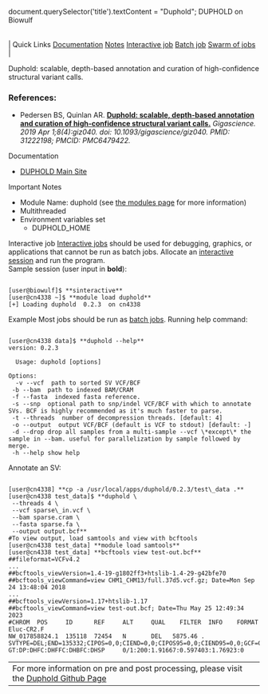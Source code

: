 

document.querySelector('title').textContent = "Duphold";
DUPHOLD on Biowulf


|  |
| --- |
| 
Quick Links
[Documentation](#doc)
[Notes](#notes)
[Interactive job](#int) 
[Batch job](#sbatch) 
[Swarm of jobs](#swarm) 
 |



Duphold: scalable, depth-based annotation and curation of high-confidence structural variant calls.



### References:


* Pedersen BS, Quinlan AR.
 [**Duphold: scalable, depth-based annotation and curation of high-confidence structural variant calls.**](https://www.ncbi.nlm.nih.gov/pmc/articles/PMC6479422/)
*Gigascience. 2019 Apr 1;8(4):giz040. doi: 10.1093/gigascience/giz040. PMID: 31222198; PMCID: PMC6479422.*


Documentation
* [DUPHOLD Main Site](https://github.com/brentp/duphold)


Important Notes
* Module Name: duphold (see [the modules page](/apps/modules.html) for more information)
 * Multithreaded
* Environment variables set 
	+ DUPHOLD\_HOME



Interactive job
[Interactive jobs](/docs/userguide.html#int) should be used for debugging, graphics, or applications that cannot be run as batch jobs.
Allocate an [interactive session](/docs/userguide.html#int) and run the program.   
Sample session (user input in **bold**):



```

[user@biowulf]$ **sinteractive**
[user@cn4338 ~]$ **module load duphold**
[+] Loading duphold  0.2.3  on cn4338 

```


Example
Most jobs should be run as [batch jobs](/docs/userguide.html#submit).
Running help command:



```

[user@cn4338 data]$ **duphold --help**
version: 0.2.3

  Usage: duphold [options]

Options:
  -v --vcf  path to sorted SV VCF/BCF
 -b --bam  path to indexed BAM/CRAM
 -f --fasta  indexed fasta reference.
 -s --snp  optional path to snp/indel VCF/BCF with which to annotate SVs. BCF is highly recommended as it's much faster to parse.
 -t --threads  number of decompression threads. [default: 4]
 -o --output  output VCF/BCF (default is VCF to stdout) [default: -]
 -d --drop drop all samples from a multi-sample --vcf \*except\* the sample in --bam. useful for parallelization by sample followed by merge.
 -h --help show help

```

Annotate an SV:



```

[user@cn4338] **cp -a /usr/local/apps/duphold/0.2.3/test\_data .**
[user@cn4338 test_data]$ **duphold \
 --threads 4 \
 --vcf sparse\_in.vcf \
 --bam sparse.cram \
 --fasta sparse.fa \
 --output output.bcf** 
#To view output, load samtools and view with bcftools
[user@cn4338 test_data] **module load samtools**
[user@cn4338 test_data] **bcftools view test-out.bcf**
##fileformat=VCFv4.2
...
##bcftools_viewVersion=1.4-19-g1802ff3+htslib-1.4-29-g42bfe70
##bcftools_viewCommand=view CHM1_CHM13/full.37d5.vcf.gz; Date=Mon Sep 24 13:48:04 2018
...
##bcftools_viewVersion=1.17+htslib-1.17
##bcftools_viewCommand=view test-out.bcf; Date=Thu May 25 12:49:34 2023
#CHROM  POS     ID      REF     ALT     QUAL    FILTER  INFO    FORMAT  Eluc-CR2.F
NW_017858824.1  135118  72454   N       DEL   5875.46 .       SVTYPE=DEL;END=135332;CIPOS=0,0;CIEND=0,0;CIPOS95=0,0;CIEND95=0,0;GCF=0.306977  GT:DP:DHFC:DHFFC:DHBFC:DHSP     0/1:200:1.91667:0.597403:1.76923:0

```



|  |  |
| --- | --- |
|  For more information on pre and post processing, please visit the [Duphold Github Page](https://github.com/brentp/duphold) | |








